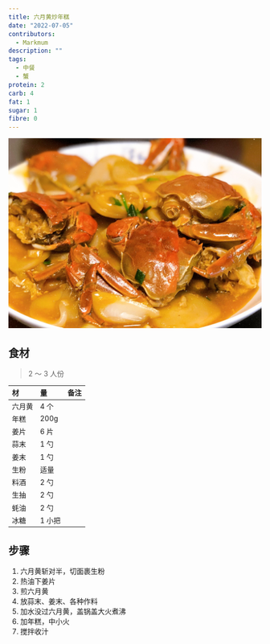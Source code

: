 ```yaml
---
title: 六月黄炒年糕
date: "2022-07-05"
contributors:
  - Markmum
description: ""
tags:
  - 中餐
  - 蟹
protein: 2
carb: 4
fat: 1
sugar: 1
fibre: 0
---
```


![六月黄炒年糕](./crab.jpg)

## 食材

> 2 ～ 3 人份

| 材     | 量     | 备注 |
| :----- | :----- | :--- |
| 六月黄 | 4 个   |      |
| 年糕   | 200g   |      |
| 姜片   | 6 片   |      |
| 蒜末   | 1 勺   |      |
| 姜末   | 1 勺   |      |
| 生粉   | 适量   |      |
| 料酒   | 2 勺   |      |
| 生抽   | 2 勺   |      |
| 蚝油   | 2 勺   |      |
| 冰糖   | 1 小把 |      |

## 步骤

1. 六月黄斩对半，切面裹生粉
2. 热油下姜片
3. 煎六月黄
4. 放蒜末、姜末、各种作料
5. 加水没过六月黄，盖锅盖大火煮沸
6. 加年糕，中小火
7. 搅拌收汁

